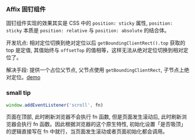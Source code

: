 ### Affix 固钉组件

固钉组件实现的效果其实是 CSS 中的 `position: sticky` 属性, `position: sticky` 本质是 `position: relative` 与 `position: absolute` 的结合体。

开发坑点: 相对定位切换到绝对定位以后 `getBoundingClientRect().top` 获取的 top 是定值, 其值始终与 `offsetTop` 的值相等，这样无法从绝对定位切换到相对定位了。

解决手段: 提供一个占位父节点, 父节点使用 `getBoundingClientRect`, 子节点上绝对定位。[demo](https://github.com/ming-cult/snake-design/blob/master/components/Affix/index.tsx#L83-L87)

### small tip

```js
window.addEventListener('scroll', fn)
```

页面在顶部, 此时刷新浏览器不会执行 fn 函数, 但是页面发生滚动后, 此时刷新浏览器会执行 fn 函数。因此根据浏览器的这个原生特性, 初始化设置「是否吸顶」的逻辑直接写在 fn 中就行，当页面发生滚动或者页面初始化都会调用。